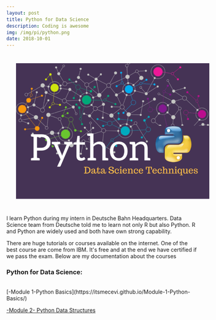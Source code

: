 ```yaml
---
layout: post
title: Python for Data Science
description: Coding is awesome
img: /img/pi/python.png
date: 2018-10-01
---
```


<img class="center" src="/img/pi/python2.png" style="padding:25px">

I learn Python during my intern in Deutsche Bahn Headquarters. Data Science team from Deutsche told me to learn not only R but also Python. R and Python are widely used and both have own strong capability. 

There are huge tutorials or courses available on the internet. One of the best course are come from IBM. It's free and at the end we have certified if we pass the exam. Below are my documentation about the courses

### Python for Data Science: 
<Br>
 [-Module 1-Python Basics](https://itsmecevi.github.io/Module-1-Python-Basics/)
  
 [-Module 2- Python Data Structures]()
